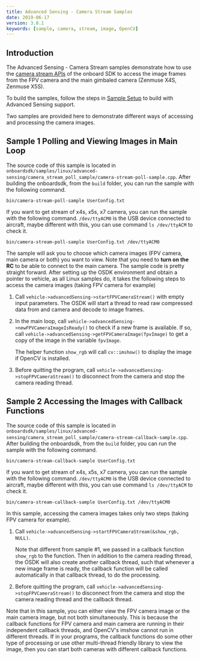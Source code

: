 ```yaml
---
title: Advanced Sensing - Camera Stream Samples
date: 2019-06-17
version: 3.8.1
keywords: [sample, camera, stream, image, OpenCV]
---
```


## Introduction
The Advanced Sensing - Camera Stream samples demonstrate how to use the [camera stream APIs](../guides/component-guide-advanced-sensing-camera-stream.html) of the onboard SDK to access the image frames from the FPV camera and the main gimbaled camera (Zenmuse X4S, Zenmuse X5S).

To build the samples, follow the steps in [Sample Setup](./sample-setup.html) to build with Advanced Sensing support.

Two samples are provided here to demonstrate different ways of accessing and processing the camera images.

## Sample 1 Polling and Viewing Images in Main Loop

The source code of this sample is located in `onboardsdk/samples/linux/advanced-sensing/camera_stream_poll_sample/camera-stream-poll-sample.cpp`. After building the onboardsdk, from the `build` folder, you can run the sample with the following command.
```
bin/camera-stream-poll-sample UserConfig.txt
```
If you want to get stream of x4s, x5s, x7 camera, you can run the sample with the following command. `/dev/ttyACM0` is the USB device connected to aircraft, maybe different with this, you can use command `ls /dev/ttyACM` to check it.
```
bin/camera-stream-poll-sample UserConfig.txt /dev/ttyACM0
```
The sample will ask you to choose which camera images (FPV camera, main camera or both) you want to view. Note that you need to **turn on the RC** to be able to connect to the main camera. The sample code is pretty straight forward. After setting up the OSDK environment and obtain a pointer to vehicle, as all Linux samples do, it takes the following steps to access the camera images (taking FPV camera for example)

1. Call `vehicle->advancedSensing->startFPVCameraStream()` with empty input parameters. The OSDK will start a thread to read raw compressed data from and camera and decode to image frames.

2. In the main loop, call `vehicle->advancedSensing->newFPVCameraImageIsReady()` to check if a new frame is available. If so, call `vehicle->advancedSensing->getFPVCameraImage(fpvImage)` to get a copy of the image in the variable `fpvImage`. 

   The helper function `show_rgb` will call `cv::imshow()` to display the image if OpenCV is installed.

3. Before quitting the program, call `vehicle->advancedSensing->stopFPVCameraStream()` to disconnect from the camera and stop the camera reading thread.

## Sample 2 Accessing the Images with Callback Functions

The source code of this sample is located in `onboardsdk/samples/linux/advanced-sensing/camera_stream_poll_sample/camera-stream-callback-sample.cpp`. After building the onboardsdk, from the `build` folder, you can run the sample with the following command.
```
bin/camera-stream-callback-sample UserConfig.txt
```
If you want to get stream of x4s, x5s, x7 camera, you can run the sample with the following command. `/dev/ttyACM0` is the USB device connected to aircraft, maybe different with this, you can use command `ls /dev/ttyACM` to check it.
```
bin/camera-stream-callback-sample UserConfig.txt /dev/ttyACM0
```
In this sample, accessing the camera images takes only two steps (taking FPV camera for example).

1. Call `vehicle->advancedSensing->startFPVCameraStream(&show_rgb, NULL)`. 

   Note that different from sample \#1, we passed in a callback function `show_rgb` to the function. Then in addition to the camera reading thread, the OSDK will also create another callback thread, such that whenever a new image frame is ready, the callback function will be called automatically in that callback thread, to do the processing.
   
2. Before quitting the program, call `vehicle->advancedSensing->stopFPVCameraStream()` to disconnect from the camera and stop the camera reading thread and the callback thread.

Note that in this sample, you can either view the FPV camera image or the main camera image, but not both simultaneously. This is because the callback functions for FPV camera and main camera are running in their independent callback threads, and OpenCV's imshow cannot run in different threads. If in your programs, the callback functions do some other type of processing or use other multi-thread friendly library to view the image, then you can start both cameras with different callback functions.
